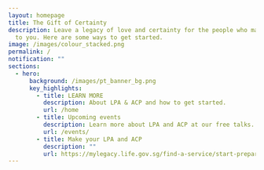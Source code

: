 ```yaml
---
layout: homepage
title: The Gift of Certainty
description: Leave a legacy of love and certainty for the people who matter most
  to you. Here are some ways to get started.
image: /images/colour_stacked.png
permalink: /
notification: ""
sections:
  - hero:
      background: /images/pt_banner_bg.png
      key_highlights:
        - title: LEARN MORE
          description: About LPA & ACP and how to get started.
          url: /home
        - title: Upcoming events
          description: Learn more about LPA and ACP at our free talks.
          url: /events/
        - title: Make your LPA and ACP
          description: ""
          url: https://mylegacy.life.gov.sg/find-a-service/start-preparing-lpa-or-acp/
---
```

